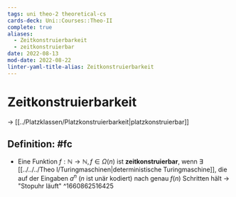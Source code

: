 ```yaml
---
tags: uni theo-2 theoretical-cs
cards-deck: Uni::Courses::Theo-II
complete: true
aliases:
  - Zeitkonstruierbarkeit
  - zeitkonstruierbar
date: 2022-08-13
mod-date: 2022-08-22
linter-yaml-title-alias: Zeitkonstruierbarkeit
---
```


# Zeitkonstruierbarkeit
-> [[../Platzklassen/Platzkonstruierbarkeit|platzkonstruierbar]]

## Definition: #fc
- Eine Funktion $f:\mathbb{N}\rightarrow\mathbb{N},f\in\Omega(n)$ ist **zeitkonstruierbar**, wenn $\exists$ [[../../../Theo I/Turingmaschinen|deterministische Turingmaschine]], die auf der Eingaben $a^n$ ($n$ ist unär kodiert) nach genau $f(n)$ Schritten hält
	-> "Stopuhr läuft"
^1660862516425
